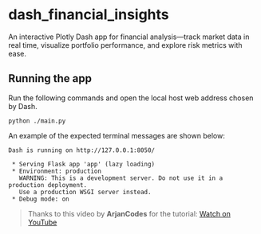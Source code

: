 # dash_financial_insights
An interactive Plotly Dash app for financial analysis—track market data in real time, visualize portfolio performance, and explore risk metrics with ease.


## Running the app

Run the following commands and open the local host web address chosen by Dash.

```shell
python ./main.py
```

An example of the expected terminal messages are shown below:

```shell
Dash is running on http://127.0.0.1:8050/

 * Serving Flask app 'app' (lazy loading)
 * Environment: production
   WARNING: This is a development server. Do not use it in a production deployment.
   Use a production WSGI server instead.
 * Debug mode: on
```


> Thanks to this video by **ArjanCodes** for the tutorial: [Watch on YouTube](https://www.youtube.com/watch?v=XOFrvzWFM7Y)
